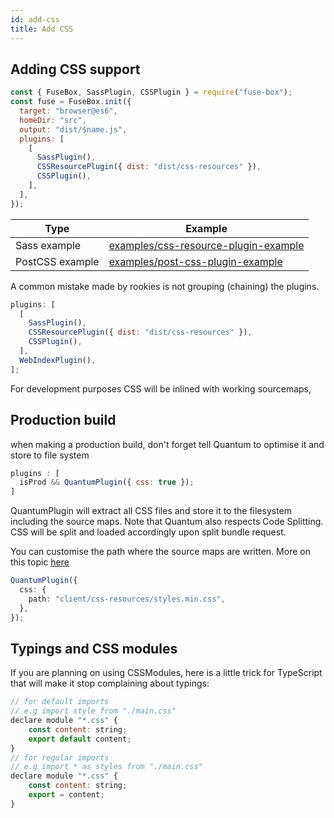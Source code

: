 ```yaml
---
id: add-css
title: Add CSS
---
```


## Adding CSS support

```js
const { FuseBox, SassPlugin, CSSPlugin } = require("fuse-box");
const fuse = FuseBox.init({
  target: "browser@es6",
  homeDir: "src",
  output: "dist/$name.js",
  plugins: [
    [
      SassPlugin(),
      CSSResourcePlugin({ dist: "dist/css-resources" }),
      CSSPlugin(),
    ],
  ],
});
```

| Type            | Example                                                                                                                                |
| --------------- | -------------------------------------------------------------------------------------------------------------------------------------- |
| Sass example    | [examples/css-resource-plugin-example](https://github.com/fuse-box/fuse-box-examples/tree/master/examples/css-resource-plugin-example) |
| PostCSS example | [examples/post-css-plugin-example](https://github.com/fuse-box/fuse-box-examples/tree/master/examples/post-css-plugin-example)         |

A common mistake made by rookies is not grouping (chaining) the plugins.

```js
plugins: [
  [
    SassPlugin(),
    CSSResourcePlugin({ dist: "dist/css-resources" }),
    CSSPlugin(),
  ],
  WebIndexPlugin(),
];
```

For development purposes CSS will be inlined with working sourcemaps,

## Production build

when making a production build, don't forget tell Quantum to optimise it and
store to file system

```js
plugins : [
  isProd && QuantumPlugin({ css: true });
]
```

QuantumPlugin will extract all CSS files and store it to the filesystem
including the source maps. Note that Quantum also respects Code Splitting. CSS
will be split and loaded accordingly upon split bundle request.

You can customise the path where the source maps are written. More on this topic
[here](/docs/production-builds/quantum-configuration#css)

```ts
QuantumPlugin({
  css: {
    path: "client/css-resources/styles.min.css",
  },
});
```

## Typings and CSS modules

If you are planning on using CSSModules, here is a little trick for TypeScript
that will make it stop complaining about typings:

```js
// for default imports
// e.g import style from "./main.css"
declare module "*.css" {
    const content: string;
    export default content;
}
// for regular imports
// e.g import * as styles from "./main.css"
declare module "*.css" {
    const content: string;
    export = content;
}
```
